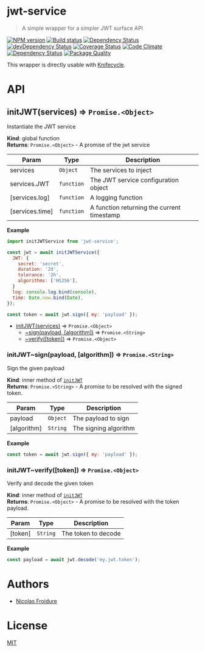 [//]: # ( )
[//]: # (This file is automatically generated by a `metapak`)
[//]: # (module. Do not change it  except between the)
[//]: # (`content:start/end` flags, your changes would)
[//]: # (be overridden.)
[//]: # ( )
# jwt-service
> A simple wrapper for a simpler JWT surface API

[![NPM version](https://badge.fury.io/js/jwt-service.svg)](https://npmjs.org/package/jwt-service)
[![Build status](https://secure.travis-ci.org/nfroidure/jwt-service.svg)](https://travis-ci.org/nfroidure/jwt-service)
[![Dependency Status](https://david-dm.org/nfroidure/jwt-service.svg)](https://david-dm.org/nfroidure/jwt-service)
[![devDependency Status](https://david-dm.org/nfroidure/jwt-service/dev-status.svg)](https://david-dm.org/nfroidure/jwt-service#info=devDependencies)
[![Coverage Status](https://coveralls.io/repos/nfroidure/jwt-service/badge.svg?branch=master)](https://coveralls.io/r/nfroidure/jwt-service?branch=master)
[![Code Climate](https://codeclimate.com/github/nfroidure/jwt-service.svg)](https://codeclimate.com/github/nfroidure/jwt-service)
[![Dependency Status](https://dependencyci.com/github/nfroidure/jwt-service/badge)](https://dependencyci.com/github/nfroidure/jwt-service)
[![Package Quality](http://npm.packagequality.com/shield/jwt-service.svg)](http://packagequality.com/#?package=jwt-service)


[//]: # (::contents:start)

This wrapper is directly usable with [Knifecycle](https://github.com/nfroidure/knifecycle).

[//]: # (::contents:end)

# API
<a name="initJWT"></a>

## initJWT(services) ⇒ <code>Promise.&lt;Object&gt;</code>
Instantiate the JWT service

**Kind**: global function  
**Returns**: <code>Promise.&lt;Object&gt;</code> - A promise of the jwt service  

| Param | Type | Description |
| --- | --- | --- |
| services | <code>Object</code> | The services to inject |
| services.JWT | <code>function</code> | The JWT service configuration object |
| [services.log] | <code>function</code> | A logging function |
| [services.time] | <code>function</code> | A function returning the current timestamp |

**Example**  
```js
import initJWTService from 'jwt-service';

const jwt = await initJWTService({
  JWT: {
    secret: 'secret',
    duration: '2d',
    tolerance: '2h',
    algorithms: ['HS256'],
  }
  log: console.log.bind(console),
  time: Date.now.bind(Date),
});

const token = await jwt.sign({ my: 'payload' });
```

* [initJWT(services)](#initJWT) ⇒ <code>Promise.&lt;Object&gt;</code>
    * [~sign(payload, [algorithm])](#initJWT..sign) ⇒ <code>Promise.&lt;String&gt;</code>
    * [~verify([token])](#initJWT..verify) ⇒ <code>Promise.&lt;Object&gt;</code>

<a name="initJWT..sign"></a>

### initJWT~sign(payload, [algorithm]) ⇒ <code>Promise.&lt;String&gt;</code>
Sign the given payload

**Kind**: inner method of [<code>initJWT</code>](#initJWT)  
**Returns**: <code>Promise.&lt;String&gt;</code> - A promise to be resolved with the signed token.  

| Param | Type | Description |
| --- | --- | --- |
| payload | <code>Object</code> | The payload to sign |
| [algorithm] | <code>String</code> | The signing algorithm |

**Example**  
```js
const token = await jwt.sign({ my: 'payload' });
```
<a name="initJWT..verify"></a>

### initJWT~verify([token]) ⇒ <code>Promise.&lt;Object&gt;</code>
Verify and decode the given token

**Kind**: inner method of [<code>initJWT</code>](#initJWT)  
**Returns**: <code>Promise.&lt;Object&gt;</code> - A promise to be resolved with the token payload.  

| Param | Type | Description |
| --- | --- | --- |
| [token] | <code>String</code> | The token to decode |

**Example**  
```js
const payload = await jwt.decode('my.jwt.token');
```

# Authors
- [Nicolas Froidure](http://insertafter.com/en/index.html)

# License
[MIT](https://github.com/nfroidure/jwt-service/blob/master/LICENSE)
